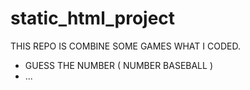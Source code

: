 # static_html_project
THIS REPO IS COMBINE SOME GAMES WHAT I CODED.

- GUESS THE NUMBER ( NUMBER BASEBALL )
- ...
